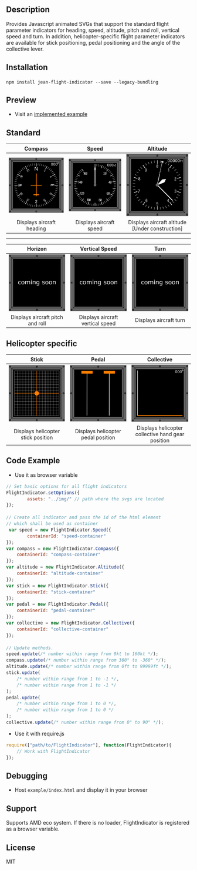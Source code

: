 [logo-compass]: img/compass.preview.png
[logo-speed]: img/speed.preview.png
[logo-altitude]: img/altitude.preview.png

[logo-horizon]: img/horizon.preview.png
[logo-vertical-speed]: img/vertical-speed.preview.png 
[logo-altitude]: img/altitude.svg 

[logo-stick]: img/stick.preview.png
[logo-pedal]: img/pedal.preview.png
[logo-collective]: img/collective.preview.png

[logo-coming-soon]: img/coming_soon.preview.png

## Description

Provides Javascript animated SVGs that support the standard flight parameter indicators for heading, speed, altitude, pitch and roll, vertical speed and turn. In addition, helicopter-specific flight parameter indicators are available for stick positioning, pedal positioning and the angle of the collective lever. 

## Installation

`npm install jean-flight-indicator --save --legacy-bundling`
  
## Preview

- Visit an  [implemented example](https://je-an.github.io/jean-flight-indicator/example/index.html)

Standard
---

|     Compass     |    Speed      |      Altitude    |
|:----------:|:----------:|:----------:|
|     ![compass indicator][logo-compass]    |     ![Speed indicator][logo-speed]      |   ![Altitude indicator][logo-altitude]       |
|     Displays aircraft heading    |     Displays aircraft speed    |  Displays aircraft altitude <br>[Under construction]   |

---

|     Horizon     |   Vertical Speed      |      Turn    |
|:----------:|:----------:|:----------:|
|     ![compass indicator][logo-coming-soon]     |     ![Speed indicator][logo-coming-soon]      |   ![Altitude indicator][logo-coming-soon]       |
|    Displays aircraft pitch and roll    |     Displays aircraft vertical speed     |  Displays aircraft turn       |    

Helicopter specific
---
 
|     Stick     |    Pedal      |      Collective    |
|:----------:|:----------:|:----------:|
|     ![Stick indicator][logo-stick]     |     ![Pedal indicator][logo-pedal]      |   ![Collective indicator][logo-collective]       |
|     Displays helicopter stick position     |     Displays helicopter pedal position    |  Displays helicopter collective hand gear position       |

## Code Example
- Use it as browser variable

```js
// Set basic options for all flight indicators
FlightIndicator.setOptions({
        assets: "../img/" // path where the svgs are located
});

// Create all indicator and pass the id of the html element 
// which shall be used as container
 var speed = new FlightIndicator.Speed({
        containerId: "speed-container"
});
var compass = new FlightIndicator.Compass({
    containerId: "compass-container"
});
var altitude = new FlightIndicator.Altitude({
    containerId: "altitude-container"
});
var stick = new FlightIndicator.Stick({
    containerId: "stick-container"
});
var pedal = new FlightIndicator.Pedal({
    containerId: "pedal-container"
});
var collective = new FlightIndicator.Collective({
    containerId: "collective-container"
});

// Update methods. 
speed.update(/* number within range from 0kt to 160kt */);
compass.update(/* number within range from 360° to -360° */);
altitude.update(/* number within range from 0ft to 99999ft */);
stick.update(
    /* number within range from 1 to -1 */, 
    /* number within range from 1 to -1 */
);
pedal.update(
    /* number within range from 1 to 0 */, 
    /* number within range from 1 to 0 */
);
collective.update(/* number within range from 0° to 90° */);
```

- Use it with require.js

```js
require(["path/to/FlightIndicator"], function(FlightIndicator){
    // Work with FlightIndicator
});
```

## Debugging

- Host `example/index.html` and display it in your browser

## Support
Supports AMD eco system. If there is no loader, FlightIndicator is registered as a browser variable.

## License

MIT

